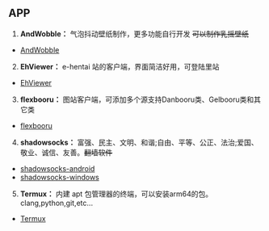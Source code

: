 ## APP  
1. **AndWobble：** 气泡抖动壁纸制作，更多功能自行开发 ~~可以制作乳摇壁纸~~  
- [AndWobble](https://github.com/feizhaidontlikekuaileshui/airplane_shoot_boom/raw/master/apk_files/AndWobble_v2.8.13.apk)  
2. **EhViewer：** e-hentai 站的客户端，界面简洁好用，可登陆里站  
- [EhViewer](https://github.com/feizhaidontlikekuaileshui/airplane_shoot_boom/raw/master/apk_files/EhViewer-1.7.3.apk)  
3. **flexbooru：** 图站客户端，可添加多个源支持Danbooru类、Gelbooru类和其它类
- [flexbooru](https://github.com/feizhaidontlikekuaileshui/airplane_shoot_boom/raw/master/apk_files/flexbooru_1.1.10.c871.apk)  
4. **shadowsocks：** 富强、民主、文明、和谐;自由、平等、公正、法治;爱国、敬业、诚信、友善。~~翻墙软件~~    
- [shadowsocks-android](https://github.com/feizhaidontlikekuaileshui/airplane_shoot_boom/raw/master/apk_files/shadowsocksr-android-3.5.3.apk)  
- [shadowsocks-windows](https://github.com/feizhaidontlikekuaileshui/airplane_shoot_boom/raw/master/apk_files/ShadowsocksR-win-4.9.2.zip)  
5. **Termux：** 内建 apt 包管理器的终端，可以安装arm64的包。clang,python,git,etc...  
- [Termux](https://termux.com/)  
